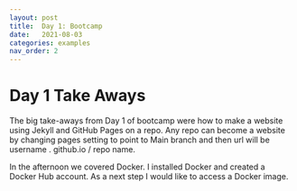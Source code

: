 ```yaml
---
layout: post
title:  Day 1: Bootcamp 
date:   2021-08-03
categories: examples
nav_order: 2
---
```


# Day 1 Take Aways
The big take-aways from Day 1 of bootcamp were how to make a website using Jekyll and GitHub Pages on a repo. Any repo can become a website by changing pages setting to point to Main branch and then url will be username . github.io / repo name. 

In the afternoon we covered Docker. I installed Docker and created a Docker Hub account. As a next step I would like to access a Docker image. 
